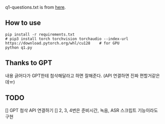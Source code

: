 q1-questions.txt is from [here](https://gist.github.com/mdibaiee/6a181163a06432f0785ccb1894b05ede).

## How to use
```
pip install -r requirements.txt
# pip3 install torch torchvision torchaudio --index-url https://download.pytorch.org/whl/cu128    # for GPU
python q1.py
```

## Thanks to GPT
내용 긁어다가 GPT한테 첨삭해달라고 하면 잘해준다.
(API 연결하면 진짜 편할거같은데ㅠ)

## TODO
[] GPT 첨삭 API 연결하기
[] 2, 3, 4번은 준비시간, 녹음, ASR 스크립트 기능이라도 구현